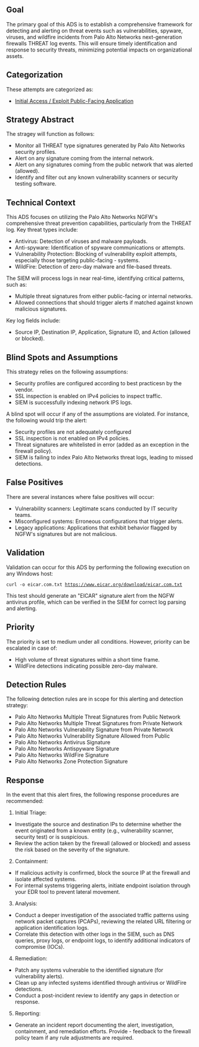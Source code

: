 ## Goal

The primary goal of this ADS is to establish a comprehensive framework for detecting and alerting on threat events such as vulnerabilities, spyware, viruses, and wildfire incidents from Palo Alto Networks next-generation firewalls THREAT log events. This will ensure timely identification and response to security threats, minimizing potential impacts on organizational assets.

## Categorization

These attempts are categorized as:
- [Initial Access / Exploit Public-Facing Application](https://attack.mitre.org/techniques/T1190/)

## Strategy Abstract

The stragey will function as follows:
- Monitor all THREAT type signatures generated by Palo Alto Networks security profiles.
- Alert on any signature coming from the internal network.
- Alert on any signatures coming from the public network that was alerted (allowed).
- Identify and filter out any known vulnerability scanners or security testing software. 

## Technical Context

This ADS focuses on utilizing the Palo Alto Networks NGFW's comprehensive threat prevention capabilities, particularly from the THREAT log. Key threat types include:

- Antivirus: Detection of viruses and malware payloads.
- Anti-spyware: Identification of spyware communications or attempts.
- Vulnerability Protection: Blocking of vulnerability exploit attempts, especially those targeting public-facing - systems.
- WildFire: Detection of zero-day malware and file-based threats.

The SIEM will process logs in near real-time, identifying critical patterns, such as:

- Multiple threat signatures from either public-facing or internal networks.
- Allowed connections that should trigger alerts if matched against known malicious signatures.

Key log fields include:

- Source IP, Destination IP, Application, Signature ID, and Action (allowed or blocked).

## Blind Spots and Assumptions

This strategy relies on the following assumptions:

- Security profiles are configured according to best practicesn by the vendor.
- SSL inspection is enabled on IPv4 policies to inspect traffic.
- SIEM is successfully indexing network IPS logs.

A blind spot will occur if any of the assumptions are violated. For instance, the following would trip the alert:

- Security profiles are not adequately configured
- SSL inspection is not enabled on IPv4 policies.
- Threat signatures are whitelisted in error (added as an exception in the firewall policy).
- SIEM is failing to index Palo Alto Networks threat logs, leading to missed detections.

## False Positives
There are several instances where false positives will occur:
- Vulnerability scanners: Legitimate scans conducted by IT security teams.
- Misconfigured systems: Erroneous configurations that trigger alerts.
- Legacy applications: Applications that exhibit behavior flagged by NGFW's signatures but are not malicious.

## Validation

Validation can occur for this ADS by performing the following execution on any Windows host:

<code>curl -o eicar.com.txt https://www.eicar.org/download/eicar.com.txt </code>

This test should generate an "EICAR" signature alert from the NGFW antivirus profile, which can be verified in the SIEM for correct log parsing and alerting.

## Priority

The priority is set to medium under all conditions. However, priority can be escalated in case of:

- High volume of threat signatures within a short time frame.
- WildFire detections indicating possible zero-day malware.

## Detection Rules

The following detection rules are in scope for this alerting and detection strategy:
- Palo Alto Networks Multiple Threat Signatures from Public Network
- Palo Alto Networks Multiple Threat Signatures from Private Network
- Palo Alto Networks Vulnerability Signature from Private Network
- Palo Alto Networks Vulnerability Signature Allowed from Public
- Palo Alto Networks Antivirus Signature
- Palo Alto Networks Antispyware Signature
- Palo Alto Networks WildFire Signature
- Palo Alto Networks Zone Protection Signature

## Response

In the event that this alert fires, the following response procedures are recommended:

1. Initial Triage:

- Investigate the source and destination IPs to determine whether the event originated from a known entity (e.g., vulnerability scanner, security test) or is suspicious.
- Review the action taken by the firewall (allowed or blocked) and assess the risk based on the severity of the signature.

2. Containment:

- If malicious activity is confirmed, block the source IP at the firewall and isolate affected systems.
- For internal systems triggering alerts, initiate endpoint isolation through your EDR tool to prevent lateral movement.

3. Analysis:

- Conduct a deeper investigation of the associated traffic patterns using network packet captures (PCAPs), reviewing the related URL filtering or application identification logs.
- Correlate this detection with other logs in the SIEM, such as DNS queries, proxy logs, or endpoint logs, to identify additional indicators of compromise (IOCs).

4. Remediation:

- Patch any systems vulnerable to the identified signature (for vulnerability alerts).
- Clean up any infected systems identified through antivirus or WildFire detections.
- Conduct a post-incident review to identify any gaps in detection or response.

5. Reporting:

- Generate an incident report documenting the alert, investigation, containment, and remediation efforts. Provide - feedback to the firewall policy team if any rule adjustments are required.